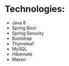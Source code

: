 # Technologies:

  - Java 8
  - Spring Boot
  - Spring Security
  - Bootstrap
  - Thymeleaf
  - MySQL
  - Hibernate
  - Maven
  

